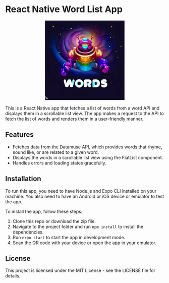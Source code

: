 # React Native Word List App
<div align="center">
  <img src="image\WordScroll_Robotic.jpeg" width="50%" >
</div>

This is a React Native app that fetches a list of words from a word API and displays them in a scrollable list view. The app makes a request to the API to fetch the list of words and renders them in a user-friendly manner.

## Features

- Fetches data from the Datamuse API, which provides words that rhyme, sound like, or are related to a given word.
- Displays the words in a scrollable list view using the FlatList component.
- Handles errors and loading states gracefully.

## Installation

To run this app, you need to have Node.js and Expo CLI installed on your machine. You also need to have an Android or iOS device or emulator to test the app.

To install the app, follow these steps:

1. Clone this repo or download the zip file.
2. Navigate to the project folder and run `npm install` to install the dependencies.
3. Run `expo start` to start the app in development mode.
4. Scan the QR code with your device or open the app in your emulator.



## License

This project is licensed under the MIT License - see the LICENSE file for details.
